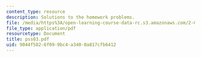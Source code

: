 ```yaml
---
content_type: resource
description: Solutions to the homework problems.
file: /media/https%3A/open-learning-course-data-rc.s3.amazonaws.com/2-032-dynamics-fall-2004/9044f5826f099bc4a3400a817cfb6412_pss03.pdf
file_type: application/pdf
resourcetype: Document
title: pss03.pdf
uid: 9044f582-6f09-9bc4-a340-0a817cfb6412
---
```

